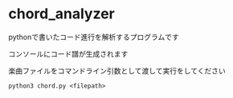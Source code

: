 # chord_analyzer

pythonで書いたコード進行を解析するプログラムです

コンソールにコード譜が生成されます

楽曲ファイルをコマンドライン引数として渡して実行をしてください

`python3 chord.py <filepath>`
